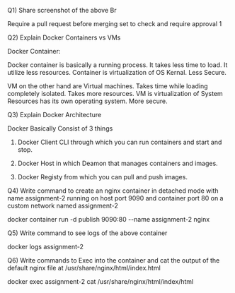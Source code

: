 Q1) Share screenshot of the above Br

Require a pull request before merging set to check and require approval 1



Q2) Explain Docker Containers vs VMs

Docker Container:

Docker container is basically a running process. It takes less time to load. It utilize less resources. Container is virtualization of  OS Kernal. Less Secure.

VM on the other hand are Virtual machines. Takes time while loading completely isolated. Takes more resources. VM is virtualization of System Resources has its own operating system. More secure.





Q3) Explain Docker Architecture

Docker Basically Consist of 3 things

1) Docker Client CLI through which you can run containers and start and stop.

2) Docker Host in which Deamon that manages containers and images.

3) Docker Registy from which you can pull and push images.


Q4) Write command to create an nginx container in detached mode with name assignment-2 running on host port 9090 and container port 80 on a custom network named assignment-2

docker container run -d publish 9090:80 --name assignment-2 nginx


Q5) Write command to see logs of the above container

docker logs assignment-2


Q6) Write commands to Exec into the container and cat the output of the default nginx file at /usr/share/nginx/html/index.html

docker exec assignment-2 cat /usr/share/nginx/html/index/html
